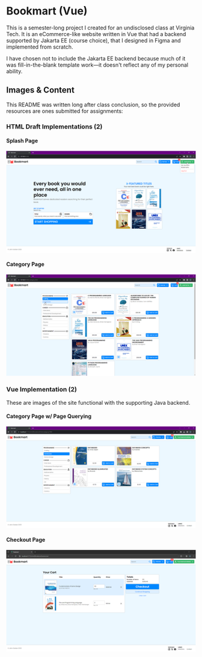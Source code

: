 # Bookmart (Vue)

This is a semester-long project I created for an undisclosed class at Virginia Tech. It is an eCommerce-like website written in Vue that had a backend supported by Jakarta EE (course choice), that I designed in Figma and implemented from scratch.

I have chosen not to include the Jakarta EE backend because much of it was fill-in-the-blank template work&mdash;it doesn't reflect any of my personal ability.

## Images & Content

This README was written long after class conclusion, so the provided resources are ones submitted for assignments:

### HTML Draft Implementations (2)

#### Splash Page

![Splash Page](.images/chrome_Fv0eAuCMt3.png)

#### Category Page

![Category Page](.images/chrome_hObEn5dnPQ.png)

### Vue Implementation (2)

These are images of the site functional with the supporting Java backend.

#### Category Page w/ Page Querying
![Category Page w/ Page Querying](.images/chrome_HaXvDXeCpR.png)

#### Checkout Page
![Checkout Page](.images/chrome_xoX90Bx7Rz.png)
